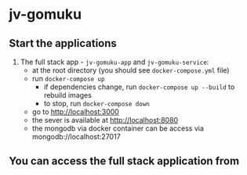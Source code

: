 # jv-gomuku


## Start the applications

1. The full stack app - `jv-gomuku-app` and `jv-gomuku-service`:
   - at the root directory (you should see `docker-compose.yml` file)
   - run `docker-compose up`
     - if dependencies change, run `docker-compose up --build` to rebuild images
     - to stop, run `docker-compose down`
   - go to [http://localhost:3000](http://localhost:1234)
   - the sever is available at [http://localhost:8080](http://localhost:8080)
   - the mongodb via docker container can be access via mongodb://localhost:27017

## You can access the full stack application from 

